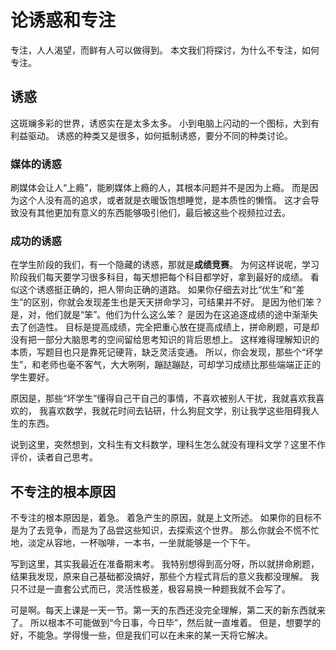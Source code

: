 # 论诱惑和专注
专注，人人渴望，而鲜有人可以做得到。
本文我们将探讨，为什么不专注，如何专注。

## 诱惑
这斑斓多彩的世界，诱惑实在是太多太多。
小到电脑上闪动的一个图标，大到有利益驱动。
诱惑的种类又是很多，如何抵制诱惑，要分不同的种类讨论。

### 媒体的诱惑
刷媒体会让人“上瘾”，能刷媒体上瘾的人，其根本问题并不是因为上瘾。
而是因为这个人没有高的追求，或者就是衣暖饭饱想睡觉，是本质性的懒惰。
这才会导致没有其他更加有意义的东西能够吸引他们，最后被这些个视频拉过去。

### 成功的诱惑
在学生阶段的我们，有一个隐藏的诱惑，那就是**成绩竞赛**。
为何这样说呢，学习阶段我们每天要学习很多科目，每天想把每个科目都学好，拿到最好的成绩。
看似这个诱惑挺正确的，把人带向正确的道路。
如果你仔细去对比“优生”和“差生”的区别，你就会发现差生也是天天拼命学习，可结果并不好。
是因为他们笨？是，对，他们就是“笨”。他们为什么这么笨？
是因为在这追逐成绩的途中渐渐失去了创造性。
目标是提高成绩，完全把重心放在提高成绩上，拼命刷题，可是却没有把一部分大脑思考的空间留给思考知识的背后思想上。
这样难得理解知识的本质，写题目也只是靠死记硬背，缺乏灵活变通。
所以，你会发现，那些个“坏学生”，和老师也毫不客气，大大咧咧，蹦跶蹦跶，可却学习成绩比那些端端正正的学生要好。

原因是，那些“坏学生”懂得自己干自己的事情，不喜欢被别人干扰，我就喜欢我喜欢的，
我喜欢数学，我就花时间去钻研，什么狗屁文学，别让我学这些阻碍我人生的东西。

说到这里，突然想到，文科生有文科数学，理科生怎么就没有理科文学？这里不作评价，读者自己思考。

## 不专注的根本原因
不专注的根本原因是，着急。
着急产生的原因，就是上文所述。
如果你的目标不是为了去竞争，而是为了品尝这些知识，去探索这个世界。
那么你就会不慌不忙地，淡定从容地，一杯咖啡，一本书，一坐就能够是一个下午。

写到这里，其实我最近在准备期末考。
我特别想得到高分呀，所以就拼命刷题，结果我发现，原来自己基础都没搞好，那些个方程式背后的意义我都没理解。
我只不过是一直套公式而已，灵活性极差，极容易换一种题我就不会写了。

可是啊。每天上课是一天一节。第一天的东西还没完全理解，第二天的新东西就来了。
所以根本不可能做到“今日事，今日毕”，然后就一直堆着。
但是，想要学的好，不能急。学得慢一些，但是我们可以在未来的某一天将它解决。
